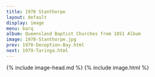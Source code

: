 ```yaml
---
title: 1978 Stanthorpe
layout: default
display: image
menu: barq
album: Queensland Baptist Churches from 1851 Album
image: 1978-Stanthorpe.jpg
prev: 1978-Deception-Bay.html
next: 1979-Taringa.html
---
```

{% include image-head.md %}
{% include image.html %}